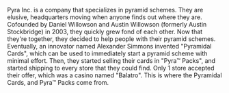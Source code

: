 Pyra Inc. is a company that specializes in pyramid schemes. They are elusive, headquarters moving when anyone finds out where they are.
Cofounded by Daniel Willowson and Austin Willowson (formerly Austin Stockbridge) in 2003, they quickly grew fond of each other.
Now that they're together, they decided to help people with their pyramid schemes.
Eventually, an innovator named Alexander Simmons invented "Pyramidal Cards", which can be used to immediately start a pyramid scheme with minimal effort.
Then, they started selling their cards in "Pyra™ Packs", and started shipping to every store that they could find.
Only 1 store accepted their offer, which was a casino named "Balatro".
This is where the Pyramidal Cards, and Pyra™ Packs come from.